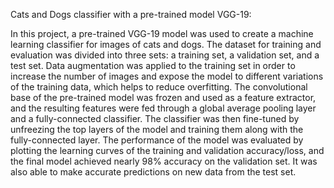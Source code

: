Cats and Dogs classifier with a pre-trained model VGG-19:

In this project, a pre-trained VGG-19 model was used to create a machine learning classifier for images of cats and dogs. The dataset for training and evaluation was divided into three sets: a training set, a validation set, and a test set. Data augmentation was applied to the training set in order to increase the number of images and expose the model to different variations of the training data, which helps to reduce overfitting. The convolutional base of the pre-trained model was frozen and used as a feature extractor, and the resulting features were fed through a global average pooling layer and a fully-connected classifier. The classifier was then fine-tuned by unfreezing the top layers of the model and training them along with the fully-connected layer. The performance of the model was evaluated by plotting the learning curves of the training and validation accuracy/loss, and the final model achieved nearly 98% accuracy on the validation set. It was also able to make accurate predictions on new data from the test set.
